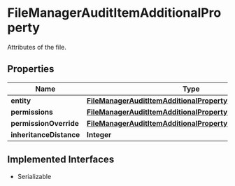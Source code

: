 

# FileManagerAuditItemAdditionalProperty

Attributes of the file.

## Properties

Name | Type | Description | Notes
------------ | ------------- | ------------- | -------------
**entity** | [**FileManagerAuditItemAdditionalPropertyEntity**](FileManagerAuditItemAdditionalPropertyEntity.md) |  | 
**permissions** | [**FileManagerAuditItemAdditionalPropertyPermissions**](FileManagerAuditItemAdditionalPropertyPermissions.md) |  | 
**permissionOverride** | [**FileManagerAuditItemAdditionalPropertyPermissionOverride**](FileManagerAuditItemAdditionalPropertyPermissionOverride.md) |  |  [optional]
**inheritanceDistance** | **Integer** |  |  [optional]


## Implemented Interfaces

* Serializable


